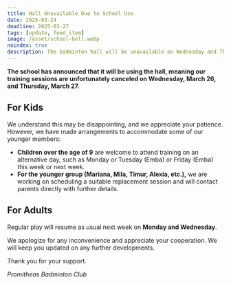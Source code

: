 ```yaml
---
title: Hall Unavailable Due to School Use
date: 2025-03-24
deadline: 2025-03-27
tags: [update, feed_item]
image: /asset/school-bell.webp
noindex: true
description: The badminton hall will be unavailable on Wednesday and Thursday due to school use. Alternative options are available for some groups.
---
```


**The school has announced that it will be using the hall, meaning our training sessions are unfortunately canceled on Wednesday, March 26, and Thursday, March 27.**

## For Kids

We understand this may be disappointing, and we appreciate your patience. However, we have made arrangements to accommodate some of our younger members:

- **Children over the age of 9** are welcome to attend training on an alternative day, such as Monday or Tuesday (Emba) or Friday (Emba) this week or next week.
- **For the younger group (Mariana, Mila, Timur, Alexia, etc.),** we are working on scheduling a suitable replacement session and will contact parents directly with further details.

## For Adults

Regular play will resume as usual next week on **Monday and Wednesday**.

We apologize for any inconvenience and appreciate your cooperation. We will keep you updated on any further developments.

Thank you for your support.

*Promitheas Badminton Club*
